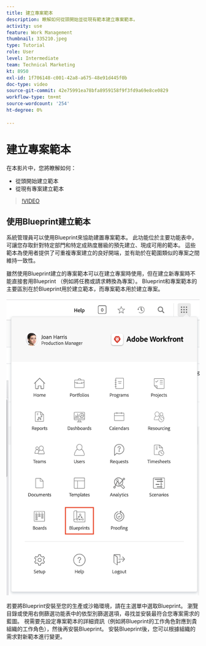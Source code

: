 ```yaml
---
title: 建立專案範本
description: 瞭解如何從頭開始並從現有範本建立專案範本。
activity: use
feature: Work Management
thumbnail: 335210.jpeg
type: Tutorial
role: User
level: Intermediate
team: Technical Marketing
kt: 8950
exl-id: 1f706148-c001-42a8-a675-48e91d445f0b
doc-type: video
source-git-commit: 42e75991ea78bfa8959158f9f3fd9a69e8ce0829
workflow-type: tm+mt
source-wordcount: '254'
ht-degree: 0%

---
```


# 建立專案範本

在本影片中，您將瞭解如何：

* 從頭開始建立範本
* 從現有專案建立範本

>[!VIDEO](https://video.tv.adobe.com/v/335210/?quality=12&learn=on)

## 使用Blueprint建立範本

系統管理員可以使用Blueprint來協助建置專案範本。 此功能位於主要功能表中，可讓您存取針對特定部門和特定成熟度層級的預先建立、現成可用的範本。 這些範本為使用者提供了可重複專案建立的良好開端，並有助於在範圍類似的專案之間維持一致性。

雖然使用Blueprint建立的專案範本可以在建立專案時使用，但在建立新專案時不能直接套用Blueprint （例如將任務或請求轉換為專案）。 Blueprint和專案範本的主要區別在於Blueprint用於建立範本，而專案範本用於建立專案。

![主功能表中的Blueprint](assets/pt-blueprints-01.png)

若要將Blueprint安裝至您的生產或沙箱環境，請在主選單中選取Blueprint。 瀏覽目錄或使用右側篩選功能表中的依型別篩選選項，尋找並安裝最符合您專案需求的藍圖。 視需要先設定專案範本的詳細資訊（例如將Blueprint的工作角色對應到貴組織的工作角色），然後再安裝Blueprint。 安裝Blueprint後，您可以根據組織的需求對新範本進行變更。
